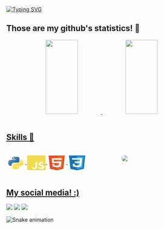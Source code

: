 [![Typing SVG](https://readme-typing-svg.herokuapp.com/?color=abdbe3&size=35&center=true&vCenter=true&width=1000&lines=Hello!+Welcome+to+Gabriel's+Github,+A.K.A.+Dorns;Sou+estudante+de+Tecnologia+:%29)](https://git.io/typing-svg)


## Those are my github's statistics! :dart:

<div align="center">
  <a href="https://github.com/dornss">
  <img width="41%" height="195px"src="https://github-readme-stats.vercel.app/api?username=dornss&show_icons=true&theme=tokyonight&include_all_commits=true&count_private=true"/>
    
  <img width="41%" height="195px" src="https://github-readme-stats.vercel.app/api/top-langs/?username=dornss&layout=compact&langs_count=6&theme=tokyonight"/>
</div>
<br>
  
## Skills :rocket:
  
<div style="display: inline_block"><br>
  <img align="center" alt="CSS" height="40" width="50" src="https://raw.githubusercontent.com/devicons/devicon/master/icons/python/python-original.svg">  
  <img align="center" alt="Js" height="40" width="50" src="https://raw.githubusercontent.com/devicons/devicon/master/icons/javascript/javascript-plain.svg">
  <img align="center" alt="HTML" height="40" width="50" src="https://raw.githubusercontent.com/devicons/devicon/master/icons/html5/html5-original.svg">
  <img align="center" alt="CSS" height="40" width="50" src="https://raw.githubusercontent.com/devicons/devicon/master/icons/css3/css3-original.svg">
  <img align="right" style="border-radius: 100px;" src="https://user-images.githubusercontent.com/32654006/156607031-e6c1e736-9915-47d1-a837-8d93fc856aa5.gif" width="200px">
</div>
 
<br>
 
## My social media! :)
 
<div> 
  <a href="https://instagram.com/_dorns" target="_blank"><img src="https://img.shields.io/badge/-Instagram-%23E4405F?style=for-the-badge&logo=instagram&logoColor=white" target="_blank"></a>
  <a href = "mailto:gabrielldornelas@hotmail.com"><img src="https://img.shields.io/badge/-Outlook-0078D4?logo=microsoftoutlook&logoColor=white&style=for-the-badge" target="_blank"></a>
  <a href="https://www.linkedin.com/in/gabrielldornelas" target="_blank"><img src="https://img.shields.io/badge/-LinkedIn-%230077B5?style=for-the-badge&logo=linkedin&logoColor=white" target="_blank"></a> 
 
  ![Snake animation](https://github.com/dornss/dornss/blob/output/github-contribution-grid-snake.svg)
</div>
